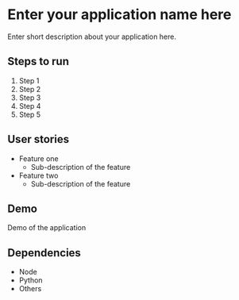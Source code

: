 # Enter your application name here 
Enter short description about your application here. 

## Steps to run 
<!--
If you need to insert a small code snippet use `small code snippet format`
If the some part of the code needs to be used, use:
``` ProgrammingLanguage
    start
        loop
    end
```
-->
1. Step 1
2. Step 2 
3. Step 3
4. Step 4
5. Step 5

## User stories
<!--
A user story is the smallest unit of work in an agile framework. It’s an end goal, not a feature, expressed from the software user’s perspective.

A user story is an informal, general explanation of a software feature written from the perspective of the end user or customer. 

The purpose of a user story is to articulate how a piece of work will deliver a particular value back to the customer. Note that "customers" don't have to be external end users in the traditional sense, they can also be internal customers or colleagues within your organization who depend on your team.

User stories are a few sentences in simple language that outline the desired outcome. They don't go into detail. Requirements are added later, once agreed upon by the team.

Source: https://www.atlassian.com/agile/project-management/user-stories#:~:text=A%20user%20story%20is%20the,agreed%20upon%20by%20the%20team.

TL;DR : List all the features of the application 
-->
- Feature one 
    - Sub-description of the feature 
- Feature two 
    - Sub-description of the feature 

<!-- Include pictures of the live application
To insert pictures use: 
`![](image.png "Caption")` - image.png should be replaced with the location of the image 
--> 

## Demo 
<!--Delete this if no demo is present -->
Demo of the application  

## Dependencies 
<!-- List all the dependecies used in the application -->
- Node
- Python 
- Others 

